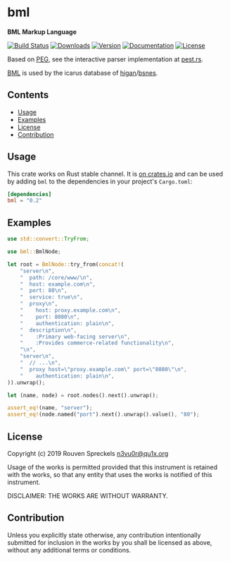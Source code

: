 # bml

**BML Markup Language**

[![Build Status][]](https://travis-ci.org/qu1x/bml)
[![Downloads][]](https://crates.io/crates/bml)
[![Version][]](https://crates.io/crates/bml)
[![Documentation][]](https://docs.rs/bml)
[![License][]](https://opensource.org/licenses/Fair)

[Build Status]: https://travis-ci.org/qu1x/bml.svg
[Downloads]: https://img.shields.io/crates/d/bml.svg
[Version]: https://img.shields.io/crates/v/bml.svg
[Documentation]: https://docs.rs/bml/badge.svg
[License]: https://img.shields.io/crates/l/bml.svg

Based on [PEG], see the interactive parser implementation at [pest.rs].

[BML] is used by the icarus database of [higan]/[bsnes].

[BML]: https://news.ycombinator.com/item?id=8645591
[PEG]: https://en.wikipedia.org/wiki/Parsing_expression_grammar
[pest.rs]: https://pest.rs/?bin=ov6wy#editor
[higan]: https://byuu.org/emulation/higan/
[bsnes]: https://byuu.org/emulation/bsnes/

## Contents

  * [Usage](#usage)
  * [Examples](#examples)
  * [License](#license)
  * [Contribution](#contribution)


## Usage

This crate works on Rust stable channel. It is
[on crates.io](https://crates.io/crates/bml) and can be used by adding
`bml` to the dependencies in your project's `Cargo.toml`:

```toml
[dependencies]
bml = "0.2"
```

## Examples

```rust
use std::convert::TryFrom;

use bml::BmlNode;

let root = BmlNode::try_from(concat!(
	"server\n",
	"  path: /core/www/\n",
	"  host: example.com\n",
	"  port: 80\n",
	"  service: true\n",
	"  proxy\n",
	"    host: proxy.example.com\n",
	"    port: 8080\n",
	"    authentication: plain\n",
	"  description\n",
	"    :Primary web-facing server\n",
	"    :Provides commerce-related functionality\n",
	"\n",
	"server\n",
	"  // ...\n",
	"  proxy host=\"proxy.example.com\" port=\"8080\"\n",
	"    authentication: plain\n",
)).unwrap();

let (name, node) = root.nodes().next().unwrap();

assert_eq!(name, "server");
assert_eq!(node.named("port").next().unwrap().value(), "80");
```

## License

Copyright (c) 2019 Rouven Spreckels <n3vu0r@qu1x.org>

Usage of the works is permitted provided that
this instrument is retained with the works, so that
any entity that uses the works is notified of this instrument.

DISCLAIMER: THE WORKS ARE WITHOUT WARRANTY.

## Contribution

Unless you explicitly state otherwise, any contribution intentionally submitted
for inclusion in the works by you shall be licensed as above, without any
additional terms or conditions.
